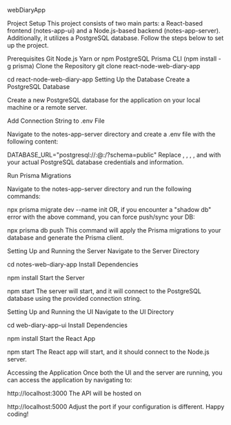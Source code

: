 webDiaryApp 

Project Setup
This project consists of two main parts: a React-based frontend (notes-app-ui) and a Node.js-based backend (notes-app-server). Additionally, it utilizes a PostgreSQL database. Follow the steps below to set up the project.

Prerequisites
Git
Node.js
Yarn or npm
PostgreSQL
Prisma CLI (npm install -g prisma)
Clone the Repository
git clone <repository-url> react-node-web-diary-app

cd react-node-web-diary-app
Setting Up the Database
Create a PostgreSQL Database

Create a new PostgreSQL database for the application on your local machine or a remote server.

Add Connection String to .env File

Navigate to the notes-app-server directory and create a .env file with the following content:

DATABASE_URL="postgresql://<username>:<password>@<host>:<port>/<dbname>?schema=public"
Replace <username>, <password>, <host>, <port>, and <dbname> with your actual PostgreSQL database credentials and information.

Run Prisma Migrations

Navigate to the notes-app-server directory and run the following commands:

npx prisma migrate dev --name init
OR, if you encounter a "shadow db" error with the above command, you can force push/sync your DB:

npx prisma db push 
This command will apply the Prisma migrations to your database and generate the Prisma client.

Setting Up and Running the Server
Navigate to the Server Directory

cd notes-web-diary-app
Install Dependencies

npm install
Start the Server

npm start
The server will start, and it will connect to the PostgreSQL database using the provided connection string.

Setting Up and Running the UI
Navigate to the UI Directory

cd web-diary-app-ui
Install Dependencies

npm install
Start the React App

npm start
The React app will start, and it should connect to the Node.js server.

Accessing the Application
Once both the UI and the server are running, you can access the application by navigating to:

http://localhost:3000
The API will be hosted on

http://localhost:5000
Adjust the port if your configuration is different. Happy coding!
